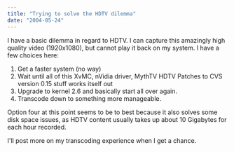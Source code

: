 ```yaml
---
title: "Trying to solve the HDTV dilemma"
date: "2004-05-24"
---
```


I have a basic dilemma in regard to HDTV. I can capture this amazingly high quality video (1920x1080), 
but cannot play it back on my system. I have a few choices here:  

1. Get a faster system (no way)  
2. Wait until all of this XvMC, nVidia driver, MythTV HDTV Patches to CVS version 0.15 stuff works itself out  
3. Upgrade to kernel 2.6 and basically start all over again.  
4. Transcode down to something more manageable.
  
Option four at this point seems to be to best because it also solves some disk space issues, as HDTV content usually takes up about 10 Gigabytes for each hour recorded.  
  
I'll post more on my transcoding experience when I get a chance.
